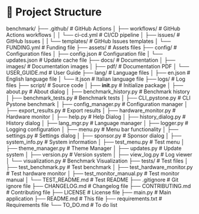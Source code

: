 # 📂 Project Structure

benchmark/
├── .github/                            # GitHub Actions
│   ├── workflows/                      # GitHub Actions workflows
│   │   └── ci-cd.yml                   # CI/CD pipeline
│   ├── issues/                         # GitHub Issues
│   |   └── templates/                  # GitHub Issues templates
│   └── FUNDING.yml                     # Funding file
├── assets/                             # Assets files
├── config/                             # Configuration files
│   ├── config.json                     # Configuration file
│   └── updates.json                    # Update cache file
├── docs/                               # Documentation
│   ├── images/                         # Documentation images
│   ├── pdf/                            # Documentation PDF
│   └── USER_GUIDE.md                   # User Guide
├── lang/                               # Language files
│   ├── en.json                         # English language file
│   └── it.json                         # Italian language file
├── logs/                               # Log files
├── script/                             # Source code
│   ├── __init__.py                     # Initialize package
│   ├── about.py                        # About dialog
│   ├── benchmark_history.py            # Benchmark history
│   ├── benchmark_tests.py              # Benchmark tests
│   ├── CLI_pystone.py                  # CLI Pystone benchmark
│   ├── config_manager.py               # Configuration manager
│   ├── export_results.py               # Export results
│   ├── hardware_monitor.py             # Hardware monitor
│   ├── help.py                         # Help Dialog
│   ├── history_dialog.py               # History dialog
│   ├── lang_mgr.py                     # Language manager
│   ├── logger.py                       # Logging configuration
│   ├── menu.py                         # Menu bar functionality
│   ├── settings.py                     # Settings dialog
│   ├── sponsor.py                      # Sponsor dialog
│   ├── system_info.py                  # System information
│   ├── test_menu.py                    # Test menu
│   ├── theme_manager.py                # Theme Manager
│   ├── updates.py                      # Update system
│   ├── version.py                      # Version system
│   ├── view_log.py                     # Log viewer
│   └── visualization.py                # Benchmark Visualization
├── tests/                              # Test files
│   ├── test_benchmark.py               # Test benchmark
│   ├── test_hardware_monitor.py        # Test hardware monitor
│   ├── test_monitor_manual.py          # Test monitor manual
│   └── TEST_README.md                  # Test README
├── .gitignore                          # Git ignore file
├── CHANGELOG.md                        # Changelog file
├── CONTRIBUTING.md                     # Contributing file
├── LICENSE                             # License file
├── main.py                             # Main application
├── README.md                           # This file
├── requirements.txt                    # Requirements file
└── TO_DO.md                            # To do list
